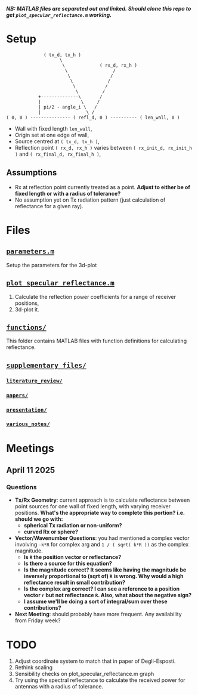 ***NB: MATLAB files are separated out and linked. Should clone this repo to get `plot_specular_reflectance.m` working.***
# Setup

                  ( tx_d, tx_h )                                              
                        \                                                
                         \             ( rx_d, rx_h )                  
                          \                 /                           
                           \               /                            
                            \             /                             
                             \           /                              
                              \         /                               
                +--------------\       /                                
                |               \     /                                 
                | pi/2 - angle_i \   /                                  
                |                 \ /                                   
    ( 0, 0 ) --------------- ( refl_d, 0 ) ---------- ( len_wall, 0 )

* Wall with fixed length `len_wall`,
* Origin set at one edge of wall,
* Source centred at `( tx_d, tx_h )`,
* Reflection point `( rx_d, rx_h )` varies between `( rx_init_d, rx_init_h )` and `( rx_final_d, rx_final_h )`,
## Assumptions
* Rx at reflection point currently treated as a point. **Adjust to either be of fixed length or with a radius of tolerance?**
* No assumption yet on Tx radiation pattern (just calculation of reflectance for a given ray).

# Files
## [`parameters.m`](https://github.com/AndyWhelan/DCU-Project-2025/blob/main/parameters.m)
Setup the parameters for the 3d-plot

## [`plot_specular_reflectance.m`](https://github.com/AndyWhelan/DCU-Project-2025/blob/main/plot_specular_reflectance.m)
1. Calculate the reflection power coefficients for a range of receiver positions,
2. 3d-plot it.

## [`functions/`](https://github.com/AndyWhelan/DCU-Project-2025/blob/main/functions/)
This folder contains MATLAB files with function definitions for calculating reflectance.

## [`supplementary_files/`](https://github.com/AndyWhelan/DCU-Project-2025/blob/main/supplementary_files/)
### [`literature_review/`](https://github.com/AndyWhelan/DCU-Project-2025/tree/main/supplementary_files/literature_review)
### [`papers/`](https://github.com/AndyWhelan/DCU-Project-2025/tree/main/supplementary_files/papers)
### [`presentation/`](https://github.com/AndyWhelan/DCU-Project-2025/tree/main/supplementary_files/presentation)
### [`various_notes/`](https://github.com/AndyWhelan/DCU-Project-2025/tree/main/supplementary_files/various_notes)

# Meetings

## April 11 2025

### Questions

* **Tx/Rx Geometry**: current approach is to calculate reflectance between point sources for one wall of fixed length, with varying receiver positions. **What's the appropriate way to complete this portion? i.e. should we go with:**
    * **spherical Tx radiation or non-uniform?**
    * **curved Rx or sphere?**
* **Vector/Wavenumber Questions**: you had mentioned a complex vector involving `-k*R` for complex arg and `1 / ( sqrt( k*R ))` as the complex magnitude.
    * **Is `R` the position vector or reflectance?**
    * **Is there a source for this equation?**
    * **Is the magnitude correct? It seems like having the magnitude be inversely proportional to (sqrt of) `R` is wrong. Why would a high reflectance result in small contribution?**
    * **Is the complex arg correct? I can see a reference to a position vector `r` but not reflectance `R`. Also, what about the negative sign?**
    * **I assume we'll be doing a sort of integral/sum over these contributions?**
* **Next Meeting**: should probably have more frequent. Any availability from Friday week?

# TODO
1. Adjust coordinate system to match that in paper of Degli-Esposti.
2. Rethink scaling
3. Sensibility checks on plot_specular_reflectance.m graph
4. Try using the spectral reflectance to calculate the received power for antennas with a radius of tolerance.
